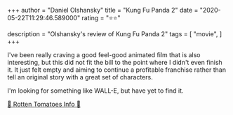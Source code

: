 +++
author = "Daniel Olshansky"
title = "Kung Fu Panda 2"
date = "2020-05-22T11:29:46.589000"
rating = "⭐⭐"

description = "Olshansky's review of Kung Fu Panda 2"
tags = [
    "movie",
]
+++


I've been really craving a good feel-good animated film that is also interesting, but this did not fit the bill to the point where I didn't even finish it. It just felt empty and aiming to continue a profitable franchise rather than tell an original story with a great set of characters. 

I'm looking for something like WALL-E, but have yet to find it.

[🍅 Rotten Tomatoes Info 🍅](https://www.rottentomatoes.com//m/kung_fu_panda_the_kaboom_of_doom)
